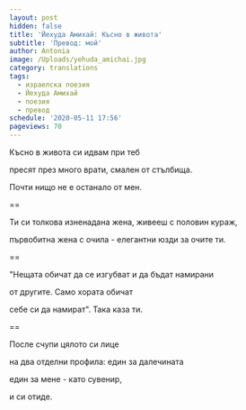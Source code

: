 ```yaml
---
layout: post
hidden: false
title: 'Йехуда Амихай: Късно в живота'
subtitle: 'Превод: мой'
author: Antonia
image: /Uploads/yehuda_amichai.jpg
category: translations
tags:
  - израелска поезия
  - Йехуда Амихай
  - поезия
  - превод
schedule: '2020-05-11 17:56'
pageviews: 70
---
```

Късно в живота си идвам при теб

пресят през много врати, смален от стълбища.

Почти нищо не е останало от мен.

\==

Ти си толкова изненадана жена, живееш с половин кураж,

първобитна жена с очила - елегантни юзди за очите ти.

\==

"Нещата обичат да се изгубват и да бъдат намирани

от другите. Само хората обичат

себе си да намират". Така каза ти.

\==

После счупи цялото си лице

на два отделни профила: един за далечината

един за мене - като сувенир, 

и си отиде.
